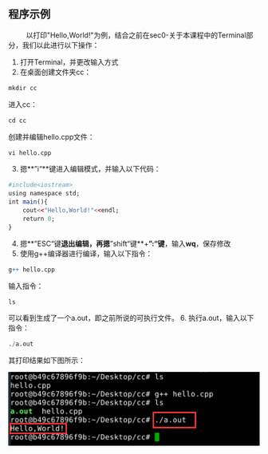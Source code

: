 ## 程序示例

&nbsp;&nbsp;&nbsp;&nbsp;&nbsp;&nbsp;&nbsp;&nbsp;
以打印"Hello,World!"为例，结合之前在sec0-关于本课程中的Terminal部分，我们以此进行以下操作：
1. 打开Terminal，并更改输入方式
2. 在桌面创建文件夹cc：
```r
mkdir cc
```
进入cc：
```r
cd cc
```
创建并编辑hello.cpp文件：
```r
vi hello.cpp
```
3. 摁**”i“**键进入编辑模式，并输入以下代码：
```r
#include<iostream>
using namespace std;
int main(){
	cout<<"Hello,World!"<<endl;
	return 0;
}
```
4. 摁**”ESC“键**退出编辑，再摁**”shift“键**+**”:“键**，输入**wq**，保存修改
5. 使用g++编译器进行编译，输入以下指令：
```r
g++ hello.cpp
```
输入指令：
```r
ls
```
可以看到生成了一个a.out，即之前所说的可执行文件。
6. 执行a.out，输入以下指令：
```r
./a.out
```
其打印结果如下图所示：

![sce1-op1](/images/sce1-op1.png)
